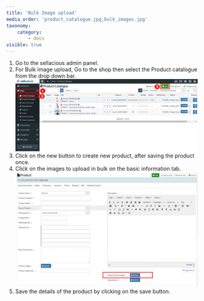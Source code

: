 ```yaml
---
title: 'Bulk Image upload'
media_order: 'product_catalogue.jpg,bulk_images.jpg'
taxonomy:
    category:
        - docs
visible: true
---
```


1. Go to the sellacious admin panel.
2. For Bulk image upload, Go to the shop then select the Product catalogue from the drop down bar.
![](product_catalogue.jpg)
3. Click on the new button to create new product, after saving the product once.
4. Click on the images to upload in bulk on the basic information tab.
![](bulk_images.jpg)
5. Save the details of the product by clicking on the save button.
